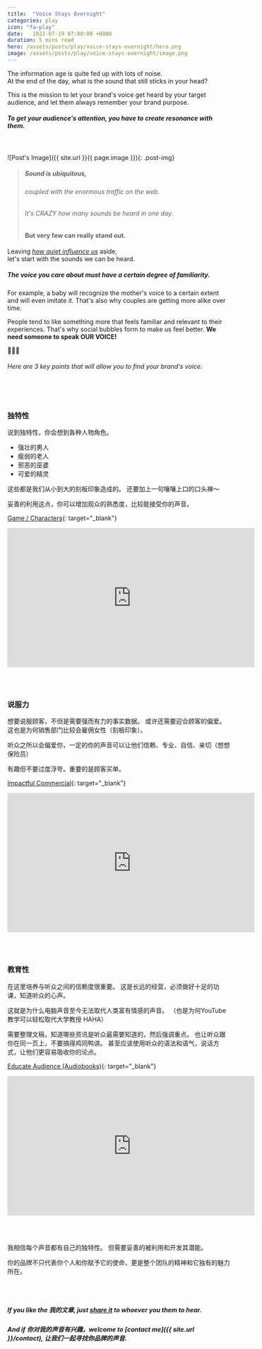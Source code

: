 ```yaml
---
title:  "Voice Stays Overnight"
categories: play
icon: "fa-play"
date:   2022-07-19 07:00:00 +0800
duration: 5 mins read
hero: /assets/posts/play/voice-stays-overnight/hero.png
image: /assets/posts/play/voice-stays-overnight/image.png
---
```


The information age is quite fed up with lots of noise. <br/>At the end of the day, what is the sound that still sticks in your head?

This is the mission to let your brand's voice get heard by your target audience, and let them always remember your brand purpose.

##### To get your audience's attention, you have to create resonance with them.

<br/>

![Post's Image]({{ site.url }}{{ page.image }}){: .post-img}


<!---
    Post Opening
-->
>##### Sound is ubiquitous, 
>###### coupled with the enormous traffic on the web.
>###### It's CRAZY how many sounds be heard in one day.
>#### But very few can really stand out.

Leaving _[how quiet influence us]()_ aside, <br/>let's start with the sounds we can be heard.

##### The voice you care about must have a certain degree of familiarity.

For example, a baby will recognize the mother's voice to a certain extent and will even imitate it.
That's also why couples are getting more alike over time.

People tend to like something more that feels familiar and relevant to their experiences.
That's why social bubbles form to make us feel better. **We need someone to speak OUR VOICE!**

🙌🙌🙌

###### Here are 3 key points that will allow you to find your brand's voice.

<br/><br/>


<!---
    1st Section
-->
### 独特性

说到独特性，你会想到各种人物角色。

- 强壮的男人
- 瘦弱的老人
- 邪恶的巫婆
- 可爱的精灵

这些都是我们从小到大的刻板印象造成的。
还要加上一句嚷嚷上口的口头禅～

妥善的利用这点，你可以增加观众的熟悉度，比较能接受你的声音。

[Game / Characters](/assets/posts/play/voice-stays-overnight/video.mkv){: target="_blank"}

<iframe width="560" height="315" src="https://www.youtube.com/embed/LosW0ihiH7w" title="YouTube video player" frameborder="0" allow="accelerometer; autoplay; clipboard-write; encrypted-media; gyroscope; picture-in-picture" allowfullscreen></iframe>

<br/><br/>


<!---
    2nd Section
-->
### 说服力

想要说服顾客，不但是需要强而有力的事实数据。
或许还需要迎合顾客的偏爱。这也是为何销售部门比较会雇佣女性（刻板印象）。

听众之所以会偏爱你，一定的你的声音可以让他们信赖、专业、自信、亲切（想想保险员）

有趣但不要过度浮夸。重要的是顾客买单。 

[Impactful Commercial](/assets/posts/write/recipe-translation/translate-roticanai.pdf){: target="_blank"}

<iframe width="560" height="315" src="https://www.youtube.com/embed/LosW0ihiH7w" title="YouTube video player" frameborder="0" allow="accelerometer; autoplay; clipboard-write; encrypted-media; gyroscope; picture-in-picture" allowfullscreen></iframe>

<br/><br/>


<!---
    3rd Section
-->
### 教育性

在这里培养与听众之间的信赖度很重要。
这是长远的经营，必须做好十足的功课，知道听众的心声。

这就是为什么电脑声音至今无法取代人类富有情感的声音。
（也是为何YouTube教学可以轻松取代大学教授 HAHA）

需要整理文稿，知道哪些资讯是听众最需要知道的，然后强调重点。
也让听众跟你在同一页上，不要搞得鸡同鸭讲。
甚至应该使用听众的语法和语气，说话方式，让他们更容易吸收你的论点。

[Educate Audience (Audiobooks)](/assets/posts/write/recipe-translation/translate-nasilemak.pdf){: target="_blank"}

<iframe width="560" height="315" src="https://www.youtube.com/embed/LosW0ihiH7w" title="YouTube video player" frameborder="0" allow="accelerometer; autoplay; clipboard-write; encrypted-media; gyroscope; picture-in-picture" allowfullscreen></iframe>

<br/><br/>


<!---
    Post Closing
-->
我相信每个声音都有自己的独特性。
但需要妥善的被利用和开发其潜能。

你的品牌不只代表你个人和你赋予它的使命，更是整个团队的精神和它独有的魅力所在。

<br/><br/>


##### If you like the 我的文章, just <a href="#" target="_blank">share it</a> to whoever you them to hear.

##### And if 你对我的声音有兴趣，welcome to [contact me]({{ site.url }}/contact), 让我们一起寻找你品牌的声音.



